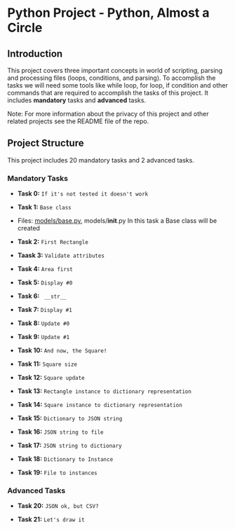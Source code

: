# Python Project - Python, Almost a Circle

## Introduction

This project covers three important concepts in world of scripting, parsing and processing files (loops, conditions, and parsing). To accomplish the tasks we will need some tools like while loop, for loop, if condition and other commands that are required to accomplish the tasks of this project. It includes **mandatory** tasks and **advanced** tasks.

Note: For more information about the privacy of this project and other related projects see the README file of the repo.

## Project Structure

This project includes 20 mandatory tasks and 2 advanced tasks.  

### Mandatory Tasks

- **Task 0:** `If it's not tested it doesn't work`  

- **Task 1:** `Base class`  
+ Files: [models/base.py](https://github.com/malhaouit/alx-higher_level_programming/blob/master/0x0C-python-almost_a_circle/models/base.py), models/__init__.py
In this task a Base class will be created

- **Task 2:** `First Rectangle`  

- **Taask 3:** `Validate attributes`  

- **Task 4:** `Area first`  

- **Task 5:** `Display #0`  

- **Task 6:** ` __str__`  

- **Task 7:** `Display #1`  

- **Task 8:** `Update #0`  

- **Task 9:** `Update #1`  

- **Task 10:** `And now, the Square!`  

- **Task 11:** `Square size`  

- **Task 12:** `Square update`  

- **Task 13:** `Rectangle instance to dictionary representation`  

- **Task 14:** `Square instance to dictionary representation`  

- **Task 15:** `Dictionary to JSON string`  

- **Task 16:** `JSON string to file`  

- **Task 17:** `JSON string to dictionary`  

- **Task 18:**  `Dictionary to Instance`  

- **Task 19:** `File to instances`  

### Advanced Tasks

- **Task 20:** `JSON ok, but CSV?`  

- **Task 21:** `Let's draw it`
